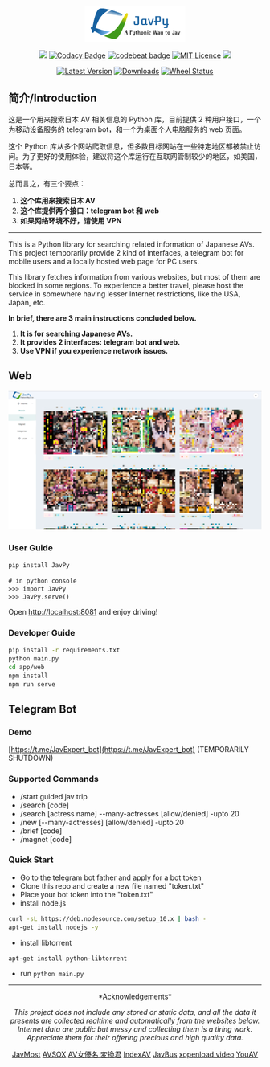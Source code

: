 <div align=center>

![](javpy/app/web/src/assets/logo.png)

![](https://travis-ci.org/TheodoreKrypton/JavPy.svg?branch=master)
[![Codacy Badge](https://api.codacy.com/project/badge/Grade/d64d4e093e204f5dbf668a4fcc87dceb)](https://app.codacy.com/app/TheodoreKrypton/JavPy?utm_source=github.com&utm_medium=referral&utm_content=TheodoreKrypton/JavPy&utm_campaign=Badge_Grade_Dashboard)
[![codebeat badge](https://codebeat.co/badges/08449fa3-5997-4b6b-8549-147d144f829d)](https://codebeat.co/projects/github-com-theodorekrypton-javpy-master)
[![MIT Licence](https://badges.frapsoft.com/os/mit/mit.svg?v=103)](https://opensource.org/licenses/mit-license.php)
![](https://sonarcloud.io/api/project_badges/measure?project=TheodoreKrypton_JavPy&metric=alert_status)

[![Latest Version](https://pypip.in/version/JavPy/badge.svg?text=version)](https://pypi.python.org/pypi/JavPy/)
[![Downloads](https://pypip.in/download/JavPy/badge.svg)](https://pypi.python.org/pypi/JavPy/)
[![Wheel Status](https://pypip.in/wheel/JavPy/badge.svg)](https://pypi.python.org/pypi/JavPy/)

</div>

## 简介/Introduction

这是一个用来搜索日本 AV 相关信息的 Python 库，目前提供 2 种用户接口，一个为移动设备服务的 telegram bot，和一个为桌面个人电脑服务的 web 页面。

这个 Python 库从多个网站爬取信息，但多数目标网站在一些特定地区都被禁止访问。为了更好的使用体验，建议将这个库运行在互联网管制较少的地区，如美国，日本等。

总而言之，有三个要点：

1.  **这个库用来搜索日本 AV**
2.  **这个库提供两个接口：telegram bot 和 web**
3.  **如果网络环境不好，请使用 VPN**

---

This is a Python library for searching related information of Japanese AVs. This project temporarily provide 2 kind of interfaces, a telegram bot for mobile users and a locally hosted web page for PC users.

This library fetches information from various websites, but most of them are blocked in some regions. To experience a better travel, please host the service in somewhere having lesser Internet restrictions, like the USA, Japan, etc.

**In brief, there are 3 main instructions concluded below.**

1.  **It is for searching Japanese AVs.**
2.  **It provides 2 interfaces: telegram bot and web.**
3.  **Use VPN if you experience network issues.**

## Web

![](preview.png)

### User Guide

```bash
pip install JavPy
```
```pythonconsole
# in python console
>>> import JavPy
>>> JavPy.serve()
```

Open [http://localhost:8081](http://localhost:8081) and enjoy driving!

### Developer Guide

```bash
pip install -r requirements.txt
python main.py
cd app/web
npm install
npm run serve
```

## Telegram Bot

### Demo

[https://t.me/JavExpert_bot](https://t.me/JavExpert_bot) (TEMPORARILY SHUTDOWN)

### Supported Commands

-   /start guided jav trip
-   /search \[code\]
-   /search \[actress name\] --many-actresses \[allow/denied\] -upto 20
-   /new \[--many-actresses\] \[allow/denied\] -upto 20
-   /brief \[code\]
-   /magnet \[code\]

### Quick Start

-   Go to the telegram bot father and apply for a bot token
-   Clone this repo and create a new file named "token.txt"
-   Place your bot token into the "token.txt"
-   install node.js

```bash
curl -sL https://deb.nodesource.com/setup_10.x | bash -
apt-get install nodejs -y
```

-   install libtorrent

```bash
apt-get install python-libtorrent
```

-   run `python main.py`

------------------

<div align=center>
*Acknowledgements*

*This project does not include any stored or static data, and all the data it presents are collected realtime and automatically from the websites below. Internet data are public but messy and collecting them is a tiring work. Appreciate them for their offering precious and high quality data.*

[JavMost](https://www5.javmost.com)  [AVSOX](https://avsox.net)  [AV女優名 変換君](http://etigoya955.blog49.fc2.com/)  [IndexAV](https://indexav.com)  [JavBus](https://www.javbus.com)  [xopenload.video](https://www.xopenload.video)  [YouAV](https://www.xopenload.video)

</div>